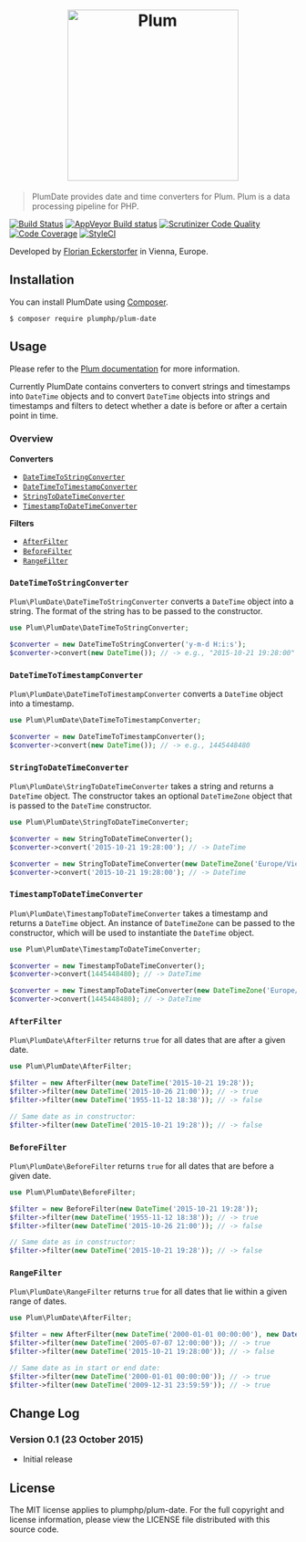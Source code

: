<h1 align="center">
    <img src="http://cdn.florian.ec/plum-logo.svg" alt="Plum" width="300">
</h1>

> PlumDate provides date and time converters for Plum. Plum is a data processing pipeline for PHP.

[![Build Status](https://travis-ci.org/plumphp/plum-date.svg)](https://travis-ci.org/plumphp/plum-date)
[![AppVeyor Build status](https://ci.appveyor.com/api/projects/status/918ylw0wh31k438c?svg=true)](https://ci.appveyor.com/project/florianeckerstorfer/plum-date)
[![Scrutinizer Code Quality](https://scrutinizer-ci.com/g/plumphp/plum-date/badges/quality-score.png?b=master)](https://scrutinizer-ci.com/g/plumphp/plum-date/?branch=master)
[![Code Coverage](https://scrutinizer-ci.com/g/plumphp/plum-date/badges/coverage.png?b=master)](https://scrutinizer-ci.com/g/plumphp/plum-date/?branch=master)
[![StyleCI](https://styleci.io/repos/44620261/shield)](https://styleci.io/repos/44620261)

Developed by [Florian Eckerstorfer](https://florian.ec) in Vienna, Europe.


Installation
------------

You can install PlumDate using [Composer](http://getcomposer.org).

```shell
$ composer require plumphp/plum-date
```


Usage
-----

Please refer to the [Plum documentation](https://github.com/plumphp/plum/blob/master/docs/index.md) for more
information.

Currently PlumDate contains converters to convert strings and timestamps into `DateTime` objects and to convert
`DateTime` objects into strings and timestamps and filters to detect whether a date is before or after a certain point
in time.

### Overview

**Converters**

- [`DateTimeToStringConverter`](#DateTimeToStringConverter)
- [`DateTimeToTimestampConverter`](#DateTimeToTimestampConverter)
- [`StringToDateTimeConverter`](#StringToDateTimeConverter)
- [`TimestampToDateTimeConverter`](#TimestampToDateTimeConverter)

**Filters**

- [`AfterFilter`](#afterfilter)
- [`BeforeFilter`](#beforefilter)
- [`RangeFilter`](#rangefilter)

### `DateTimeToStringConverter`

`Plum\PlumDate\DateTimeToStringConverter` converts a `DateTime` object into a string. The format of the string has to
be passed to the constructor.

```php
use Plum\PlumDate\DateTimeToStringConverter;

$converter = new DateTimeToStringConverter('y-m-d H:i:s');
$converter->convert(new DateTime()); // -> e.g., "2015-10-21 19:28:00"
```

### `DateTimeToTimestampConverter`

`Plum\PlumDate\DateTimeToTimestampConverter` converts a `DateTime` object into a timestamp.

```php
use Plum\PlumDate\DateTimeToTimestampConverter;

$converter = new DateTimeToTimestampConverter();
$converter->convert(new DateTime()); // -> e.g., 1445448480
```

### `StringToDateTimeConverter`

`Plum\PlumDate\StringToDateTimeConverter` takes a string and returns a `DateTime` object. The constructor takes an
optional `DateTimeZone` object that is passed to the `DateTime` constructor.

```php
use Plum\PlumDate\StringToDateTimeConverter;

$converter = new StringToDateTimeConverter();
$converter->convert('2015-10-21 19:28:00'); // -> DateTime

$converter = new StringToDateTimeConverter(new DateTimeZone('Europe/Vienna'));
$converter->convert('2015-10-21 19:28:00'); // -> DateTime
```

### `TimestampToDateTimeConverter`

`Plum\PlumDate\TimestampToDateTimeConverter` takes a timestamp and returns a `DateTime` object. An instance of
`DateTimeZone` can be passed to the constructor, which will be used to instantiate the `DateTime` object.

```php
use Plum\PlumDate\TimestampToDateTimeConverter;

$converter = new TimestampToDateTimeConverter();
$converter->convert(1445448480); // -> DateTime

$converter = new TimestampToDateTimeConverter(new DateTimeZone('Europe/Vienna'));
$converter->convert(1445448480); // -> DateTime
```

### `AfterFilter`

`Plum\PlumDate\AfterFilter` returns `true` for all dates that are after a given date.

```php
use Plum\PlumDate\AfterFilter;

$filter = new AfterFilter(new DateTime('2015-10-21 19:28'));
$filter->filter(new DateTime('2015-10-26 21:00')); // -> true
$filter->filter(new DateTime('1955-11-12 18:38')); // -> false

// Same date as in constructor:
$filter->filter(new DateTime('2015-10-21 19:28')); // -> false
```

### `BeforeFilter`

`Plum\PlumDate\BeforeFilter` returns `true` for all dates that are before a given date.

```php
use Plum\PlumDate\BeforeFilter;

$filter = new BeforeFilter(new DateTime('2015-10-21 19:28'));
$filter->filter(new DateTime('1955-11-12 18:38')); // -> true
$filter->filter(new DateTime('2015-10-26 21:00')); // -> false

// Same date as in constructor:
$filter->filter(new DateTime('2015-10-21 19:28')); // -> false
```

### `RangeFilter`

`Plum\PlumDate\RangeFilter` returns `true` for all dates that lie within a given range of dates.

```php
use Plum\PlumDate\AfterFilter;

$filter = new AfterFilter(new DateTime('2000-01-01 00:00:00'), new Date('2009-12-31 23:59:59'));
$filter->filter(new DateTime('2005-07-07 12:00:00')); // -> true
$filter->filter(new DateTime('2015-10-21 19:28:00')); // -> false

// Same date as in start or end date:
$filter->filter(new DateTime('2000-01-01 00:00:00')); // -> true
$filter->filter(new DateTime('2009-12-31 23:59:59')); // -> true
```


Change Log
----------

### Version 0.1 (23 October 2015)

- Initial release


License
-------

The MIT license applies to plumphp/plum-date. For the full copyright and license information,
please view the LICENSE file distributed with this source code.
